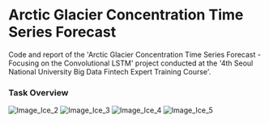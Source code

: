 # Arctic Glacier Concentration Time Series Forecast
Code and report of the 'Arctic Glacier Concentration Time Series Forecast - Focusing on the Convolutional LSTM' project
conducted at the '4th Seoul National University Big Data Fintech Expert Training Course'.

### Task Overview
![Image_Ice_2](https://user-images.githubusercontent.com/89120612/215261874-1e97e5bf-6187-4349-9489-3357e86347a5.png)
![Image_Ice_3](https://user-images.githubusercontent.com/89120612/215261875-d543174e-d405-4096-a8c7-85821d1ef229.png)
![Image_Ice_4](https://user-images.githubusercontent.com/89120612/215261876-6d228d37-816d-4132-950f-996610ac6d78.png)
![Image_Ice_5](https://user-images.githubusercontent.com/89120612/215261878-1ed9b7ff-f974-47ee-b193-57d1b6cd56fa.png)
